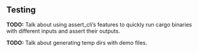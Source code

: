 ## Testing

<aside class="todo">

**TODO:** Talk about using assert_cli’s features to quickly run cargo binaries with different inputs and assert their outputs.

</aside>
<aside class="todo">

**TODO:** Talk about generating temp dirs with demo files.

</aside>

